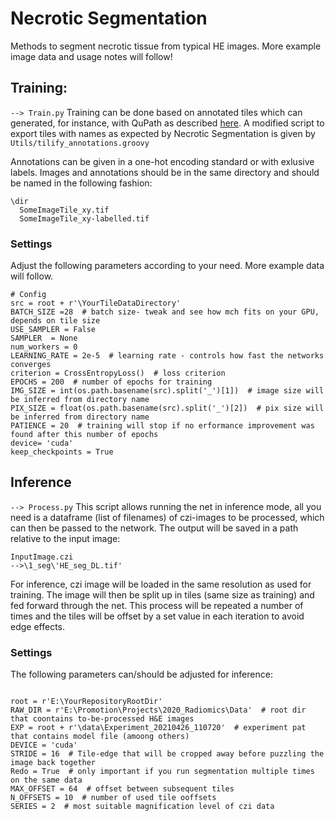 # Necrotic Segmentation
Methods to segment necrotic tissue from typical HE images. More example image data and usage notes will follow!

## Training:
```--> Train.py```
Training can be done based on annotated tiles which can generated, for instance, with QuPath as described [here](https://qupath.readthedocs.io/en/latest/docs/advanced/exporting_images.html). A modified script to export tiles with names as expected by Necrotic Segmentation is given by ```Utils/tilify_annotations.groovy```

Annotations can be given in a one-hot encoding standard or with exlusive labels. Images and annotations should be in the same directory and should be named in the following fashion:

```
\dir
  SomeImageTile_xy.tif
  SomeImageTile_xy-labelled.tif
```

### Settings

Adjust the following parameters according to your need. More example data will follow.
```
# Config
src = root + r'\YourTileDataDirectory'
BATCH_SIZE =28  # batch size- tweak and see how mch fits on your GPU, depends on tile size
USE_SAMPLER = False  
SAMPLER  = None
num_workers = 0  
LEARNING_RATE = 2e-5  # learning rate - controls how fast the networks converges
criterion = CrossEntropyLoss()  # loss criterion
EPOCHS = 200  # number of epochs for training
IMG_SIZE = int(os.path.basename(src).split('_')[1])  # image size will be inferred from directory name
PIX_SIZE = float(os.path.basename(src).split('_')[2])  # pix size will be inferred from directory name
PATIENCE = 20  # training will stop if no erformance improvement was found after this number of epochs
device= 'cuda'
keep_checkpoints = True
```

## Inference
```--> Process.py``` This script allows running the net in inference mode, all you need is a dataframe (list of filenames) of czi-images to be processed, which can then be passed to the network. The output will be saved in a path relative to the input image:
```
InputImage.czi
-->\1_seg\'HE_seg_DL.tif'
```
For inference, czi image will be loaded in the same resolution as used for training. The image will then be split up in tiles (same size as training) and fed forward through the net. This process will be repeated a number of times and the tiles will be offset by a set value in each iteration to avoid edge effects.

### Settings
The following parameters can/should be adjusted for inference:

```

root = r'E:\YourRepositoryRootDir'
RAW_DIR = r'E:\Promotion\Projects\2020_Radiomics\Data'  # root dir that coontains to-be-processed H&E images
EXP = root + r'\data\Experiment_20210426_110720'  # experiment pat that contains model file (amoong others)
DEVICE = 'cuda'
STRIDE = 16  # Tile-edge that will be cropped away before puzzling the image back together
Redo = True  # only important if you run segmentation multiple times on the same data
MAX_OFFSET = 64  # offset between subsequent tiles
N_OFFSETS = 10  # number of used tile ooffsets
SERIES = 2  # most suitable magnification level of czi data
